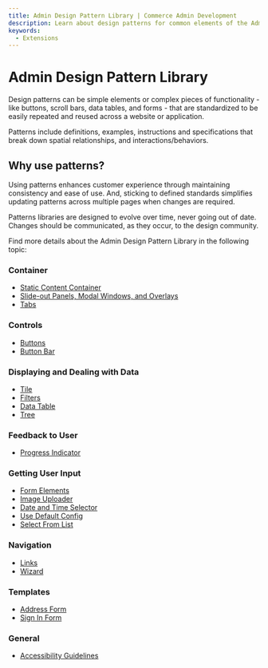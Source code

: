 ```yaml
---
title: Admin Design Pattern Library | Commerce Admin Development
description: Learn about design patterns for common elements of the Admin application.
keywords:
  - Extensions
---
```


# Admin Design Pattern Library

Design patterns can be simple elements or complex pieces of functionality - like buttons, scroll bars, data tables, and forms - that are standardized to be easily repeated and reused across a website or application.

Patterns include definitions, examples, instructions and specifications that break down spatial relationships, and interactions/behaviors.

## Why use patterns?

Using patterns enhances customer experience through maintaining consistency and ease of use. And, sticking to defined standards simplifies updating patterns across multiple pages when changes are required.

Patterns libraries are designed to evolve over time, never going out of date. Changes should be communicated, as they occur, to the design community.

Find more details about the Admin Design Pattern Library in the following topic:

### Container

*  [Static Content Container](containers/static-content.md)
*  [Slide-out Panels, Modal Windows, and Overlays](containers/slideouts-modals-overlays.md)
*  [Tabs](containers/tabs.md)

### Controls

*  [Buttons](controls/buttons.md)
*  [Button Bar](controls/button-bar.md)

### Displaying and Dealing with Data

*  [Tile](displaying-data/tile.md)
*  [Filters](displaying-data/filters.md)
*  [Data Table](displaying-data/datatable.md)
*  [Tree](displaying-data/tree.md)

### Feedback to User

*  [Progress Indicator](feedback-to-user/progress-indicator.md)

### Getting User Input

*  [Form Elements](getting-user-input/form-elements.md)
*  [Image Uploader](getting-user-input/image-uploader.md)
*  [Date and Time Selector](getting-user-input/date-time-selector.md)
*  [Use Default Config](getting-user-input/use-default-config.md)
*  [Select From List](getting-user-input/select-from-list.md)

### Navigation

*  [Links](navigation/links.md)
*  [Wizard](navigation/wizard.md)

### Templates

*  [Address Form](templates/address-form.md)
*  [Sign In Form](templates/sign-in-form.md)

### General

*  [Accessibility Guidelines](general/accessibility-guidelines.md)
